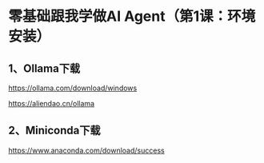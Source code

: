 # 零基础跟我学做AI Agent（第1课：环境安装）

## 1、Ollama下载

https://ollama.com/download/windows

https://aliendao.cn/ollama

## 2、Miniconda下载

https://www.anaconda.com/download/success